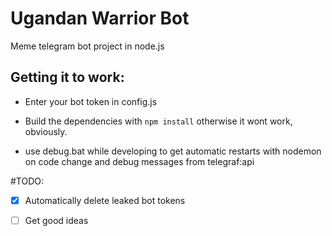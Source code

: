 # Ugandan Warrior Bot

Meme telegram bot project in node.js

## Getting it to work:
* Enter your bot token in config.js

* Build the dependencies with `npm install` otherwise it wont work, obviously.

* use debug.bat while developing to get automatic restarts with nodemon on code change and debug messages from telegraf:api

#TODO:
- [x] Automatically delete leaked bot tokens
- [ ] Get good ideas

